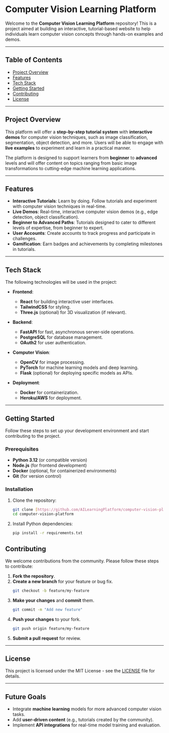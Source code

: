 # Computer Vision Learning Platform

Welcome to the **Computer Vision Learning Platform** repository! This is a project aimed at building an interactive, tutorial-based website to help individuals learn computer vision concepts through hands-on examples and demos.

---

## Table of Contents

- [Project Overview](#project-overview)
- [Features](#features)
- [Tech Stack](#tech-stack)
- [Getting Started](#getting-started)
- [Contributing](#contributing)
- [License](#license)

---

## Project Overview

This platform will offer a **step-by-step tutorial system** with **interactive demos** for computer vision techniques, such as image classification, segmentation, object detection, and more. Users will be able to engage with **live examples** to experiment and learn in a practical manner.

The platform is designed to support learners from **beginner** to **advanced** levels and will offer content on topics ranging from basic image transformations to cutting-edge machine learning applications.

---

## Features

- **Interactive Tutorials**: Learn by doing. Follow tutorials and experiment with computer vision techniques in real-time.
- **Live Demos**: Real-time, interactive computer vision demos (e.g., edge detection, object classification).
- **Beginner to Advanced Paths**: Tutorials designed to cater to different levels of expertise, from beginner to expert.
- **User Accounts**: Create accounts to track progress and participate in challenges.
- **Gamification**: Earn badges and achievements by completing milestones in tutorials.

---

## Tech Stack

The following technologies will be used in the project:

- **Frontend**:  
  - **React** for building interactive user interfaces.
  - **TailwindCSS** for styling.
  - **Three.js** (optional) for 3D visualization (if relevant).

- **Backend**:  
  - **FastAPI** for fast, asynchronous server-side operations.
  - **PostgreSQL** for database management.
  - **OAuth2** for user authentication.

- **Computer Vision**:  
  - **OpenCV** for image processing.
  - **PyTorch** for machine learning models and deep learning.
  - **Flask** (optional) for deploying specific models as APIs.

- **Deployment**:  
  - **Docker** for containerization.
  - **Heroku/AWS** for deployment.
  
---

## Getting Started

Follow these steps to set up your development environment and start contributing to the project.

### Prerequisites

- **Python 3.12** (or compatible version)
- **Node.js** (for frontend development)
- **Docker** (optional, for containerized environments)
- **Git** (for version control)

### Installation

1. Clone the repository:
    ```bash
    git clone [https://github.com/AILearningPlatform/computer-vision-platform.git](https://github.com/AILearningPlatform/Artificial-Intellegence-Learning-Platform.git)
    cd computer-vision-platform
    ```

2. Install Python dependencies:
    ```bash
    pip install -r requirements.txt
    ```


## Contributing

We welcome contributions from the community. Please follow these steps to contribute:

1. **Fork the repository**.
2. **Create a new branch** for your feature or bug fix.
    ```bash
    git checkout -b feature/my-feature
    ```
3. **Make your changes** and **commit** them.
    ```bash
    git commit -m "Add new feature"
    ```
4. **Push your changes** to your fork.
    ```bash
    git push origin feature/my-feature
    ```
5. **Submit a pull request** for review.

---

## License

This project is licensed under the MIT License - see the [LICENSE](LICENSE) file for details.

---

## Future Goals

- Integrate **machine learning** models for more advanced computer vision tasks.
- Add **user-driven content** (e.g., tutorials created by the community).
- Implement **API integrations** for real-time model training and evaluation.
